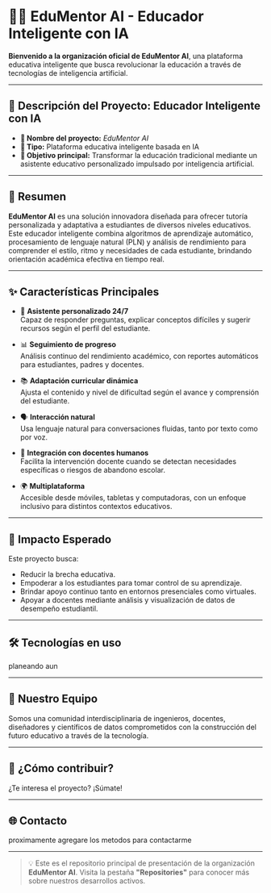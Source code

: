# 👩‍🏫 EduMentor AI - Educador Inteligente con IA

**Bienvenido a la organización oficial de EduMentor AI**, una plataforma educativa inteligente que busca revolucionar la educación a través de tecnologías de inteligencia artificial.

---

## 📝 Descripción del Proyecto: Educador Inteligente con IA

- **📛 Nombre del proyecto:** *EduMentor AI*  
- **🧩 Tipo:** Plataforma educativa inteligente basada en IA  
- **🎯 Objetivo principal:** Transformar la educación tradicional mediante un asistente educativo personalizado impulsado por inteligencia artificial.

---

## 🧠 Resumen

**EduMentor AI** es una solución innovadora diseñada para ofrecer tutoría personalizada y adaptativa a estudiantes de diversos niveles educativos. Este educador inteligente combina algoritmos de aprendizaje automático, procesamiento de lenguaje natural (PLN) y análisis de rendimiento para comprender el estilo, ritmo y necesidades de cada estudiante, brindando orientación académica efectiva en tiempo real.

---

## ✨ Características Principales

- 🧠 **Asistente personalizado 24/7**  
  Capaz de responder preguntas, explicar conceptos difíciles y sugerir recursos según el perfil del estudiante.

- 📊 **Seguimiento de progreso**  
  Análisis continuo del rendimiento académico, con reportes automáticos para estudiantes, padres y docentes.

- 📚 **Adaptación curricular dinámica**  
  Ajusta el contenido y nivel de dificultad según el avance y comprensión del estudiante.

- 🗣️ **Interacción natural**  
  Usa lenguaje natural para conversaciones fluidas, tanto por texto como por voz.

- 🤝 **Integración con docentes humanos**  
  Facilita la intervención docente cuando se detectan necesidades específicas o riesgos de abandono escolar.

- 🌍 **Multiplataforma**  
  Accesible desde móviles, tabletas y computadoras, con un enfoque inclusivo para distintos contextos educativos.

---

## 🌟 Impacto Esperado

Este proyecto busca:

- Reducir la brecha educativa.
- Empoderar a los estudiantes para tomar control de su aprendizaje.
- Brindar apoyo continuo tanto en entornos presenciales como virtuales.
- Apoyar a docentes mediante análisis y visualización de datos de desempeño estudiantil.

---

## 🛠️ Tecnologías en uso

planeando aun

---

## 👥 Nuestro Equipo

Somos una comunidad interdisciplinaria de ingenieros, docentes, diseñadores y científicos de datos comprometidos con la construcción del futuro educativo a través de la tecnología.

---

## 🤝 ¿Cómo contribuir?

¿Te interesa el proyecto? ¡Súmate!


---

## 🌐 Contacto

proximamente agregare los metodos para contactarme

---

> 💡 Este es el repositorio principal de presentación de la organización **EduMentor AI**. Visita la pestaña **"Repositories"** para conocer más sobre nuestros desarrollos activos.
